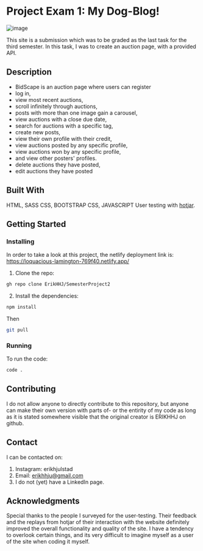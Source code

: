 # Project Exam 1: My Dog-Blog!
![image](https://gyazo.com/ec2ea21cb66028c18b05c7c64d2244ea)

This site is a submission which was to be graded as the last task for the third semester. In this task, I was to create an auction page, with a provided API.
## Description
- BidScape is an auction page where users can register
- log in,
- view most recent auctions,
- scroll infinitely through auctions,
- posts with more than one image gain a carousel,
- view auctions with a close due date,
- search for auctions with a specific tag,
- create new posts,
- view their own profile with their credit,
- view auctions posted by any specific profile,
- view auctions won by any specific profile,
- and view other posters' profiles.
- delete auctions they have posted,
- edit auctions they have posted


## Built With
HTML, SASS CSS, BOOTSTRAP CSS, JAVASCRIPT
User testing with [hotjar](https://hotjar.com).

## Getting Started
### Installing
In order to take a look at this project, the netlify deployment link is: https://loquacious-lamington-769f40.netlify.app/


1. Clone the repo:
```bash
gh repo clone ErikHHJ/SemesterProject2
```
2. Install the dependencies:
```bash
npm install
```
Then
```bash
git pull
```
### Running
To run the code: 
```bash
code .
```


## Contributing
I do not allow anyone to directly contribute to this repository, but anyone can make their own version with parts of- or the entirity of my code as long as it is stated somewhere visible that the original creator is ERIKHHJ on github. 

## Contact
I can be contacted on: 
1. Instagram: erikhjulstad
2. Email: erikhhju@gmail.com
3. I do not (yet) have a LinkedIn page. 


## Acknowledgments
Special thanks to the people I surveyed for the user-testing. Their feedback and the replays from hotjar of their interaction with the website definitely improved the overall functionality and quality of the site. I have a tendency to overlook certain things, 
and its very difficult to imagine myself as a user of the site when coding it myself. 
